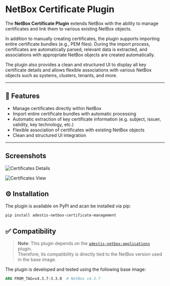 # NetBox Certificate Plugin

The **NetBox Certificate Plugin** extends NetBox with the ability to manage certificates and link them to various existing NetBox objects.

In addition to manually creating certificates, the plugin supports importing entire certificate bundles (e.g., PEM files). During the import process, certificates are automatically parsed, relevant data is extracted, and associations with appropriate NetBox objects are created automatically.

The plugin also provides a clean and structured UI to display all key certificate details and allows flexible associations with various NetBox objects such as systems, clusters, tenants, and more.

---

## 🚀 Features

- Manage certificates directly within NetBox
- Import entire certificate bundles with automatic processing
- Automatic extraction of key certificate information (e.g. subject, issuer, validity, key technology, etc.)
- Flexible association of certificates with existing NetBox objects
- Clean and structured UI integration

---
## Screenshots

![Certificates Details](https://github.com/an-adestis/ADESTIS-Netbox-Certificate-Management/blob/b0fafd6826ed7fa6c0d2776dfb61072a3b4af613/img01.png)

![Certificates View](https://github.com/an-adestis/ADESTIS-Netbox-Certificate-Management/blob/b0fafd6826ed7fa6c0d2776dfb61072a3b4af613/img02.png)

## ⚙️ Installation

The plugin is available on PyPI and acan be installed via pip:

```bash
pip install adestis-netbox-certificate-management
```

## ✅ Compatibility

> **Note**: This plugin depends on the [`adestis-netbox-applications`](https://pypi.org/project/adestis-netbox-applications/) plugin.  
> Therefore, its compatibility is directly tied to the NetBox version used in the base image.

The plugin is developed and tested using the following base image:

```dockerfile
ARG FROM_TAG=v4.3.7-3.3.0  # NetBox v4.3.7
```
